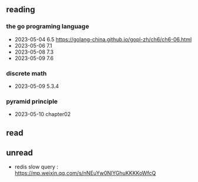 ## reading

### the go programing language 
- 2023-05-04  6.5 https://golang-china.github.io/gopl-zh/ch6/ch6-06.html
- 2023-05-06  7.1
- 2023-05-08  7.3
- 2023-05-09  7.6

### discrete math
- 2023-05-09 5.3.4

### pyramid principle
- 2023-05-10 chapter02

## read

## unread
- redis slow query : https://mp.weixin.qq.com/s/nNEuYw0NlYGhuKKKKoWfcQ

